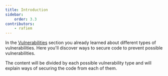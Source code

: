```yaml
---
title: Introduction
sidebar:
    order: 3.3
contributors:
    - rafiem
---
```


In the [Vulnerabilities](/academy/wordpress/vulnerabilities/) section you already learned about different types of vulnerabilities. Here you'll discover ways to secure code to prevent possible vulnerabilities.

The content will be divided by each possible vulnerability type and will explain ways of securing the code from each of them.